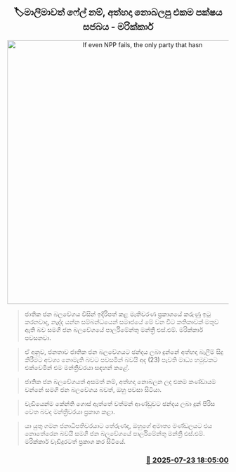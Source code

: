 <p align='center'><b><h2 align='center' title='If even NPP fails, the only party that hasn't tried is SJB - Marikkar'>🏷මාලිමාවත් ෆේල් නම්, අත්හදා නොබලපු එකම පක්ෂය සජබය - මරික්කාර්</h2></b></p>
<p align='center'><img src='https://helakuru.sgp1.cdn.digitaloceanspaces.com/esana/images/lib/sm-marikkar-new-media.jpg' width='600' alt='If even NPP fails, the only party that hasn't tried is SJB - Marikkar'></p>

> ජාතික ජන බලවේගය විසින් ඉදිරිපත් කළ මැතිවරණ ප්‍රකාශයේ කරුණු ඉටු කරනවාද, නැද්ද යන්න සම්බන්ධයෙන් සමාජයේ මේ වන විට කතිකාවක් මතුව ඇති බව සමගි ජන බලවේගයේ පාර්ලිමේන්තු මන්ත්‍රී එස්.එම්. මරික්කාර් පවසනවා.

> ඒ අනුව, ජනතාව ජාතික ජන බලවේගයට ඡන්දය ලබා දුන්නේ අත්හදා බැලීම් සිදු කිරීමට අවශ්‍ය නොමැති බවට පවසමින් බවයි අද (23) පැවති මාධ්‍ය හමුවකට එක්වෙමින් එම මන්ත්‍රීවරයා සඳහන් කළේ.

> ජාතික ජන බලවේගයත් අසමත් නම්, අත්හදා නොබලන ලද එකම කණ්ඩායම වන්නේ සමගි ජන බලවේගය බවත්, ඔහු පවසා සිටියා.

> වැඩියෙන්ම කේන්ති ගොස් ඇත්තේ වත්මන් ආණ්ඩුවට ඡන්දය ලබා දුන් පිරිස වෙත බවද මන්ත්‍රීවරයා ප්‍රකාශ කළා.

> යා යුතු ගමන ජනාධිපතිවරයාට තේරුණද, ඔහුගේ අමාත්‍ය මණ්ඩලයට එය නොතේරෙන බවයි සමගි ජන බලවේගයේ පාර්ලිමේන්තු මන්ත්‍රී එස්.එම්. මරික්කාර් වැඩිදුරටත් ප්‍රකාශ කර සිටියේ.



<h3 align='right'><a href='https://www.helakuru.lk/esana/p/112104/'>📅 2025-07-23 18:05:00</a></h3>
